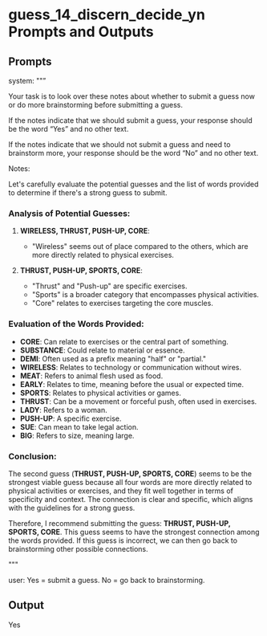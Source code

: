# guess_14_discern_decide_yn Prompts and Outputs

## Prompts

system: ""”

Your task is to look over these notes about whether to submit a guess now or do more brainstorming before submitting a guess.

If the notes indicate that we should submit a guess, your response should be the word “Yes” and no other text.

If the notes indicate that we should not submit a guess and need to brainstorm more, your response should be the word “No” and no other text.

Notes:

Let's carefully evaluate the potential guesses and the list of words provided to determine if there's a strong guess to submit.

### Analysis of Potential Guesses:

1. **WIRELESS, THRUST, PUSH-UP, CORE**:
   - "Wireless" seems out of place compared to the others, which are more directly related to physical exercises.

2. **THRUST, PUSH-UP, SPORTS, CORE**:
   - "Thrust" and "Push-up" are specific exercises.
   - "Sports" is a broader category that encompasses physical activities.
   - "Core" relates to exercises targeting the core muscles.

### Evaluation of the Words Provided:

- **CORE**: Can relate to exercises or the central part of something.
- **SUBSTANCE**: Could relate to material or essence.
- **DEMI**: Often used as a prefix meaning "half" or "partial."
- **WIRELESS**: Relates to technology or communication without wires.
- **MEAT**: Refers to animal flesh used as food.
- **EARLY**: Relates to time, meaning before the usual or expected time.
- **SPORTS**: Relates to physical activities or games.
- **THRUST**: Can be a movement or forceful push, often used in exercises.
- **LADY**: Refers to a woman.
- **PUSH-UP**: A specific exercise.
- **SUE**: Can mean to take legal action.
- **BIG**: Refers to size, meaning large.

### Conclusion:

The second guess (**THRUST, PUSH-UP, SPORTS, CORE**) seems to be the strongest viable guess because all four words are more directly related to physical activities or exercises, and they fit well together in terms of specificity and context. The connection is clear and specific, which aligns with the guidelines for a strong guess.

Therefore, I recommend submitting the guess: **THRUST, PUSH-UP, SPORTS, CORE**. This guess seems to have the strongest connection among the words provided. If this guess is incorrect, we can then go back to brainstorming other possible connections.

"""

user: Yes = submit a guess. No = go back to brainstorming.

## Output

Yes

